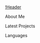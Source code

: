 [!Header](https://github.com/akorovai/akorovai/blob/main/assets/main_logo.png)

About Me

Latest Projects

Languages

